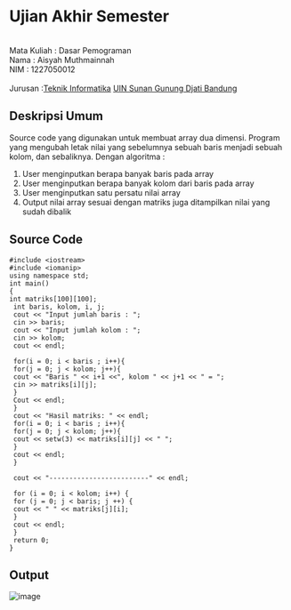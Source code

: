# Ujian Akhir Semester 
<br>Mata Kuliah : Dasar Pemograman
<br>Nama		    : Aisyah Muthmainnah
<br>NIM		      : 1227050012	
<br>Jurusan		  :[Teknik Informatika](http://if.uinsgd.ac.id/) [UIN Sunan Gunung Djati Bandung](https://uinsgd.ac.id/) 

## Deskripsi Umum
Source code yang digunakan untuk membuat array dua dimensi. Program yang mengubah letak nilai yang sebelumnya sebuah baris menjadi sebuah kolom, dan sebaliknya. 
Dengan algoritma :
1. User menginputkan berapa banyak baris pada array
2. User menginputkan berapa banyak kolom dari baris pada array
3. User menginputkan satu persatu nilai array
4. Output nilai array sesuai dengan matriks juga ditampilkan nilai yang sudah dibalik

## Source Code
	#include <iostream>
	#include <iomanip>
	using namespace std;
	int main()
	{
 	int matriks[100][100];
	 int baris, kolom, i, j;
	 cout << "Input jumlah baris : ";
	 cin >> baris;
	 cout << "Input jumlah kolom : ";
	 cin >> kolom;
	 cout << endl;

	 for(i = 0; i < baris ; i++){
	 for(j = 0; j < kolom; j++){
	 cout << "Baris " << i+1 <<", kolom " << j+1 << " = ";
	 cin >> matriks[i][j];
	 }
	 Cout << endl;
	 }
	 cout << "Hasil matriks: " << endl;
	 for(i = 0; i < baris ; i++){
	 for(j = 0; j < kolom; j++){
	 cout << setw(3) << matriks[i][j] << " ";
	 }
	 cout << endl;
	 }

	 cout << "-------------------------" << endl;

	 for (i = 0; i < kolom; i++) {
	 for (j = 0; j < baris; j ++) {
	 cout << " " << matriks[j][i];
	 }
	 cout << endl;
	 }
	 return 0;
	}

## Output
![image](https://user-images.githubusercontent.com/121163710/208883576-ad702867-8301-4ac2-8b99-95e561a0823e.png)
